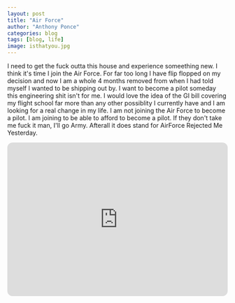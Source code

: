```yaml
---
layout: post
title: "Air Force"
author: "Anthony Ponce"
categories: blog
tags: [blog, life]
image: isthatyou.jpg 
---
```


I need to get the fuck outta this house and experience someething new. I think it's time I join the Air Force. For far too long I have flip flopped on my decision and now I am a whole 4 months removed from when I had told myself I wanted to be shipping out by. 
I want to become a pilot someday this engineering shit isn't for me. I would love the idea of the GI bill covering my flight school far more than any other possiblity I currently have and I am looking for a real change in my life. I am not joining the Air Force to become a pilot. I am joining to be able to afford to become a pilot.
If they don't take me fuck it man, I'll go Army. Afterall it does stand for AirForce Rejected Me Yesterday. 

<iframe style="border-radius:12px" src="https://open.spotify.com/embed/track/2LhhnqrHPWvXYveZVHLKrd?utm_source=generator" width="100%" height="352" frameBorder="0" allowfullscreen="" allow="autoplay; clipboard-write; encrypted-media; fullscreen; picture-in-picture" loading="lazy"></iframe>
